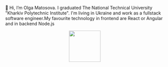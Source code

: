 👋 Hi, I’m Olga Matosova. I graduated The National Technical University "Kharkiv Polytechnic Institute". I'm living in Ukraine and  work as a fullstack software engineer.My favourite technology in frontend are React or Angular and in backend Node.js

<div id="header" align="center">
  <img src="https://media.giphy.com/media/M9gbBd9nbDrOTu1Mqx/giphy.gif" width="100"/>
</div>

<!---
matosovaolga/matosovaolga is a ✨ special ✨ repository because its `README.md` (this file) appears on your GitHub profile.
You can click the Preview link to take a look at your changes.
--->
